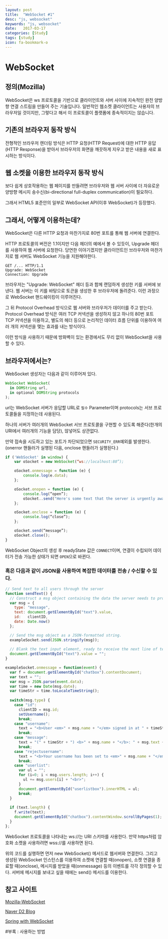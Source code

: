 ```yaml
---
layout: post
title:  "WebSocket #1"
desc: "js, websocket"
keywords: "js, websocket"
date:   2017-03-17
categories: [Study]
tags: [study]
icon: fa-bookmark-o
---
```


# WebSocket

## 정의(Mozilla)

WebSocket은 ws 프로토콜을 기반으로 클라이언트와 서버 사이에 지속적인 완전 양방향 연결 스트림을 만들어 주는 기술입니다. 일반적인 웹소켓 클라이언트는 사용자의 브라우저일 것이지만, 그렇다고 해서 이 프로토콜이 플랫폼에 종속적이지는 않습니다.

## 기존의 브라우저 동작 방식

전형적인 브라우저 렌더링 방식은 HTTP 요청(HTTP Request)에 대한 HTTP 응답(HTTP Response)을 받아서 브라우저의 화면을 깨끗하게 지우고 받은 내용을 새로 표시하는 방식이다. 

## 웹 소켓을 이용한 브라우저 동작 방식

보다 쉽게 상호작용하는 웹 페이지를 만들려면 브라우저와 웹 서버 사이에 더 자유로운 양방향 메시지 송수신(bi-directional full-duplex communication)이 필요하다. 

그래서 HTML5 표준안의 일부로 WebSocket API(이후 WebSocket)가 등장했다.

## 그래서, 어떻게 이용하는데?

WebSocket은 다른 HTTP 요청과 마찬가지로 80번 포트를 통해 웹 서버에 연결한다. 

HTTP 프로토콜의 버전은 1.1이지만 다음 헤더의 예에서 볼 수 있듯이, Upgrade 헤더를 사용하여 웹 서버에 요청한다. 당연한 이야기겠지만 클라이언트인 브라우저와 마찬가지로 웹 서버도 WebSocket 기능을 지원해야한다.

```
GET /... HTTP/1.1  
Upgrade: WebSocket  
Connection: Upgrade
```

브라우저는 "Upgrade: WebSocket" 헤더 등과 함께 랜덤하게 생성한 키를 서버에 보낸다. 웹 서버는 이 키를 바탕으로 토큰을 생성한 후 브라우저에 돌려준다. 이런 과정으로 WebSocket 핸드쉐이킹이 이루어진다.

그 뒤 Protocol Overhead 방식으로 웹 서버와 브라우저가 데이터를 주고 받는다. Protocol Overhead 방식은 여러 TCP 커넥션을 생성하지 않고 하나의 80번 포트 TCP 커넥션을 이용하고, 별도의 헤더 등으로 논리적인 데이터 흐름 단위를 이용하여 여러 개의 커넥션을 맺는 효과를 내는 방식이다.

이런 방식을 사용하기 때문에 방화벽이 있는 환경에서도 무리 없이 WebSocket을 사용할 수 있다.

## 브라우저에서는?

WebSocket 생성자는 다음과 같이 이루어져 있다.

```javascript
WebSocket WebSocket(
  in DOMString url,
  in optional DOMString protocols
);
```

url는 WebSocket 서버가 응답할 URL로 `필수` Parameter이며 protocols는 서브 프로토콜들을 지정하는데 사용된다.

하나의 서버가 여러개의 WebSocket 서브 프로토콜을 구현할 수 있도록 해준다(한개의 URI에서 여러개의 기능을 담당), 않넣어도 상관없다.

만약 접속을 시도하고 있는 포트가 차단되었으면 `SECURITY_ERR`예외를 발생한다.(onerror 핸들러가 실행된 다음, onclose 핸들러가 실행된다.)



```javascript
if ('WebSocket' in window) {  
    var oSocket = new WebSocket(“ws://localhost:80”);

    oSocket.onmessage = function (e) { 
        console.log(e.data); 
    };

    oSocket.onopen = function (e) {
        console.log(“open”);
		oSocket..send("Here's some text that the server is urgently awaiting!"); 
    };

    oSocket.onclose = function (e) {
        console.log(“close”);
    };

    oSocket.send(“message”);
    oSocket.close();
}
```

WebSocket Object의 생성 후 readyState 값은 `CONNECT`이며, 연결이 수립되어 데이터가 전송 가능한 상태가 되면 `OPEN`으로 바뀐다.

### 혹은 다음과 같이 JSON을 사용하여 복잡한 데이터를 전송 / 수신할 수 있다.


```javascript
// Send text to all users through the server
function sendText() {
  // Construct a msg object containing the data the server needs to process the message from the chat client.
  var msg = {
    type: "message",
    text: document.getElementById("text").value,
    id:   clientID,
    date: Date.now()
  };

  // Send the msg object as a JSON-formatted string.
  exampleSocket.send(JSON.stringify(msg));
  
  // Blank the text input element, ready to receive the next line of text from the user.
  document.getElementById("text").value = "";
}
```

```javascript
exampleSocket.onmessage = function(event) {
  var f = document.getElementById("chatbox").contentDocument;
  var text = "";
  var msg = JSON.parse(event.data);
  var time = new Date(msg.date);
  var timeStr = time.toLocaleTimeString();
  
  switch(msg.type) {
    case "id":
      clientID = msg.id;
      setUsername();
      break;
    case "username":
      text = "<b>User <em>" + msg.name + "</em> signed in at " + timeStr + "</b><br>";
      break;
    case "message":
      text = "(" + timeStr + ") <b>" + msg.name + "</b>: " + msg.text + "<br>";
      break;
    case "rejectusername":
      text = "<b>Your username has been set to <em>" + msg.name + "</em> because the name you chose is in use.</b><br>"
      break;
    case "userlist":
      var ul = "";
      for (i=0; i < msg.users.length; i++) {
        ul += msg.users[i] + "<br>";
      }
      document.getElementById("userlistbox").innerHTML = ul;
      break;
  }
  
  if (text.length) {
    f.write(text);
    document.getElementById("chatbox").contentWindow.scrollByPages(1);
  }
};
```



WebSocket 프로토콜을 나타내는 ws://는 URI 스키마를 사용한다.
만약 https처럼 암호화 소켓을 사용하려면 wss://를 사용하면 된다.


위의 코드를 실행하면 먼저 new WebSocket() 메서드로 웹서버와 연결한다. 그리고 생성된 WebSocket 인스턴스를 이용하여 소켓에 연결할 때(onopen), 소켓 연결을 종료할 때(onclose), 메시지를 받았을 때(onmessage) 등의 이벤트를 각각 정의할 수 있다. 서버에 메시지를 보내고 싶을 때에는 send() 메서드를 이용한다. 


## 참고 사이트

[Mozilla-WebSocket](https://developer.mozilla.org/ko/docs/WebSockets/Writing_WebSocket_client_applications)

[Naver D2 Blog](http://d2.naver.com/helloworld/1336)

[Spring with WebSocket](http://blog.naver.com/PostView.nhn?blogId=beabeak&logNo=220471878778&parentCategoryNo=&categoryNo=86&viewDate=&isShowPopularPosts=true&from=search)

#부록 : 사용하는 방법